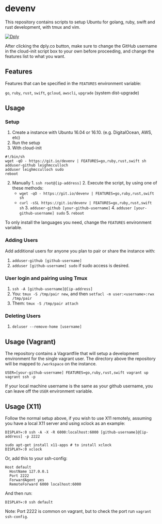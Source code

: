 # devenv

This repository contains scripts to setup Ubuntu for golang, ruby, swift and rust development, with tmux and vim.

[![Dply](https://dply.co/dply-135.svg)](https://dply.co/b/nrjCuUwD)

After clicking the dply.co button, make sure to change the GitHub username in the cloud-init script box to your own before proceeding, and change the features list to what you want.

## Features

Features that can be specified in the `FEATURES` environment variable:

`go`, `ruby`, `rust`, `swift`, `gcloud`, `awscli`, `upgrade` (system dist-upgrade)

## Usage

### Setup

1. Create a instance with Ubuntu 16.04 or 16.10. (e.g. DigitalOcean, AWS, etc)
2. Run the setup
  1. With cloud-init
  ```
#!/bin/sh
wget -qO - https://git.io/devenv | FEATURES=go,ruby,rust,swift sh
adduser-github leighmcculloch
adduser leighmcculloch sudo
reboot
```
  2. Manually
    1. `ssh root@[ip-address]`
    2. Execute the script, by using one of these methods:
      * `wget -qO - https://git.io/devenv | FEATURES=go,ruby,rust,swift sh`
      * `curl -sSL https://git.io/devenv | FEATURES=go,ruby,rust,swift sh`
    3. `adduser-github [your-github-username]`
    4. `adduser [your-github-username] sudo`
    5. `reboot`

To only install the languages you need, change the `FEATURES` environment variable.

### Adding Users

Add additional users for anyone you plan to pair or share the instance with:

1. `adduser-github [github-username]`
2. `adduser [github-username] sudo` if sudo access is desired.

### User login and pairing using Tmux

1. `ssh -A [github-username]@[ip-address]`
2. You: `tmux -S /tmp/pair new`, and then `setfacl -m user:<username>:rwx /tmp/pair`
3. Them: `tmux -S /tmp/pair attach`

### Deleting Users

1. `deluser --remove-home [username]`

## Usage (Vagrant)

The repository contains a Vagrantfile that will setup a development environment for the single vagrant user. The directory above the repository will be mapped to `/workspace` on the instance.

```
USER=[your-github-username] FEATURES=go,ruby,rust,swift vagrant up
vagrant ssh -p
```

If your local machine username is the same as your github username, you can leave off the `USER` environment variable.

## Usage (X11)

Follow the normal setup above, if you wish to use X11 remotely, assuming you have a local X11 server and using xclock as an example:

```
DISPLAY=:0 ssh -A -X -R 6000:localhost:6000 [github-username]@[ip-address] -p 2222

sudo apt-get install x11-apps # to install xclock
DISPLAY=:0 xclock
```

Or, add this to your ssh-config:

```
Host default
  HostName 127.0.0.1
  Port 2222
  ForwardAgent yes
  RemoteForward 6000 localhost:6000
```

And then run:

```
DISPLAY=:0 ssh default
```

Note: Port 2222 is common on vagrant, but to check the port run `vagrant ssh-config`.
